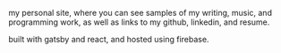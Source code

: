 my personal site, where you can see samples of my writing, music, and programming work, as well as links to my github, linkedin, and resume.

built with gatsby and react, and hosted using firebase.
